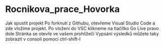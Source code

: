 # Rocnikova_prace_Hovorka
Jak spustit projekt
Po forknutí z Githubu, otevřeme Visual Studio Code a zde vložíme projekt.
Po vložení do VSC klikneme na tlačítko Go Live pravo dole
Stránka se otevře ve vašem prohlížeči
Vypsání výsledků můžete taky zobrazit v consoli pomocí ctrl-shift-I
